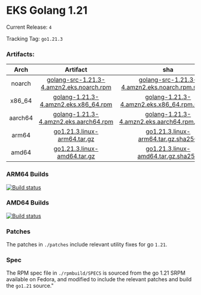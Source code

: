 # EKS Golang 1.21

Current Release: `4`

Tracking Tag: `go1.21.3`

### Artifacts:  
|Arch|Artifact|sha|
|:---:|:---:|:---:|
|noarch|[golang-src-1.21.3-4.amzn2.eks.noarch.rpm](https://distro.eks.amazonaws.com/golang-go1.21.3/releases/4/x86_64/RPMS/noarch/golang-src-1.21.3-4.amzn2.eks.noarch.rpm)|[golang-src-1.21.3-4.amzn2.eks.noarch.rpm.sha256](https://distro.eks.amazonaws.com/golang-go1.21.3/releases/4/x86_64/RPMS/noarch/golang-src-1.21.3-4.amzn2.eks.noarch.rpm.sha256)|
|x86_64|[golang-1.21.3-4.amzn2.eks.x86_64.rpm](https://distro.eks.amazonaws.com/golang-go1.21.3/releases/4/x86_64/RPMS/x86_64/golang-1.21.3-4.amzn2.eks.x86_64.rpm)|[golang-1.21.3-4.amzn2.eks.x86_64.rpm.sha256](https://distro.eks.amazonaws.com/golang-go1.21.3/releases/4/x86_64/RPMS/x86_64/golang-1.21.3-4.amzn2.eks.x86_64.rpm.sha256)|
|aarch64|[golang-1.21.3-4.amzn2.eks.aarch64.rpm](https://distro.eks.amazonaws.com/golang-go1.21.3/releases/4/aarch64/RPMS/aarch64/golang-1.21.3-4.amzn2.eks.aarch64.rpm)|[golang-1.21.3-4.amzn2.eks.aarch64.rpm.sha256](https://distro.eks.amazonaws.com/golang-go1.21.3/releases/4/aarch64/RPMS/aarch64/golang-1.21.3-4.amzn2.eks.aarch64.rpm.sha256)|
|arm64|[go1.21.3.linux-arm64.tar.gz](https://distro.eks.amazonaws.com/golang-go1.21.3/releases/4/archives/linux/arm64/go1.21.3.linux-arm64.tar.gz)|[go1.21.3.linux-arm64.tar.gz.sha256](https://distro.eks.amazonaws.com/golang-go1.21.3/releases/4/archives/linux/arm64/go1.21.3.linux-arm64.tar.gz.sha256)|
|amd64|[go1.21.3.linux-amd64.tar.gz](https://distro.eks.amazonaws.com/golang-go1.21.3/releases/4/archives/linux/amd64/go1.21.3.linux-amd64.tar.gz)|[go1.21.3.linux-amd64.tar.gz.sha256](https://distro.eks.amazonaws.com/golang-go1.21.3/releases/4/archives/linux/amd64/go1.21.3.linux-amd64.tar.gz.sha256)|


### ARM64 Builds
[![Build status](https://prow.eks.amazonaws.com/badge.svg?jobs=golang-1-21-ARM64-PROD-tooling-postsubmit)](https://prow.eks.amazonaws.com/?repo=aws%2Feks-distro-build-tooling&type=postsubmit)

### AMD64 Builds
[![Build status](https://prow.eks.amazonaws.com/badge.svg?jobs=golang-1-21-tooling-postsubmit)](https://prow.eks.amazonaws.com/?repo=aws%2Feks-distro-build-tooling&type=postsubmit)

### Patches
The patches in `./patches` include relevant utility fixes for go `1.21`.

### Spec
The RPM spec file in `./rpmbuild/SPECS` is sourced from the go 1.21 SRPM available on Fedora, and modified to include the relevant patches and build the `go1.21` source."

